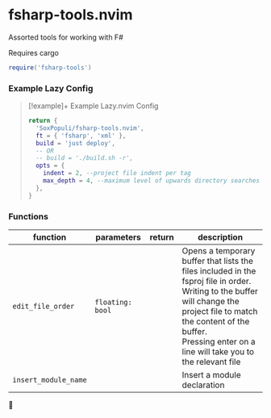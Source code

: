 # fsharp-tools.nvim

Assorted tools for working with F#

Requires cargo

```lua
require('fsharp-tools')
```

### Example Lazy Config

> [!example]+ Example Lazy.nvim Config
> ```lua
> return {
>   'SoxPopuli/fsharp-tools.nvim',
>   ft = { 'fsharp', 'xml' },
>   build = 'just deploy',
>   -- OR
>   -- build = './build.sh -r',
>   opts = {
>     indent = 2, --project file indent per tag
>     max_depth = 4, --maximum level of upwards directory searches
>   },
> }
> ```

### Functions

| function | parameters | return | description |
| --- | --- | --- | --- |
| `edit_file_order` | `floating: bool` | | Opens a temporary buffer that lists the files included in the fsproj file in order.<br>Writing to the buffer will change the project file to match the content of the buffer.<br>Pressing enter on a line will take you to the relevant file|
| `insert_module_name` | | | Insert a module declaration |
